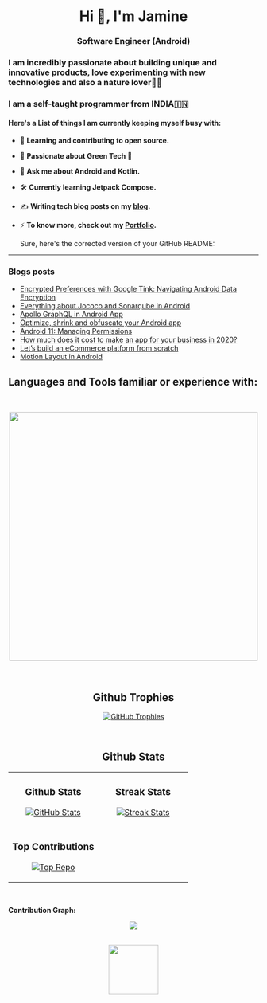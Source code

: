 <h1 align="center">Hi 👋, I'm Jamine</h1>
<h3 align="center">Software Engineer (Android)</h3>

### I am incredibly passionate about building unique and innovative products, love experimenting with new technologies and also a nature lover🌱👋
### I am a self-taught programmer from INDIA🇮🇳

#### Here's a List of things I am currently keeping myself busy with:
- 🌱 **Learning and contributing to open source.**  
- 💚 **Passionate about Green Tech 🌱**  
- 💬 **Ask me about Android and Kotlin.**  
- 🛠 **Currently learning Jetpack Compose.**  
- ✍️ **Writing tech blog posts on my [blog](http://Jaypatelbond.medium.com/).**  
- ⚡ **To know more, check out my [Portfolio](http://Jaypatelbond.github.io/).**

  Sure, here's the corrected version of your GitHub README:

---

### Blogs posts
<!-- BLOG-POST-LIST:START -->
- [Encrypted Preferences with Google Tink: Navigating Android Data Encryption](https://jaypatelbond.medium.com/encrypted-preferences-with-google-tink-navigating-android-data-encryption-c133fb512fde)
- [Everything about Jococo and Sonarqube in Android](https://medium.com/@jaypatelbond/everything-about-jococo-and-sonarqube-in-android-f0b366a732da)
- [Apollo GraphQL in Android App](https://medium.com/@jaypatelbond/apollo-graphql-in-android-1d6c83716b13)
- [Optimize, shrink and obfuscate your Android app](https://medium.com/@jaypatelbond/optimize-shrink-and-obfuscate-your-android-app-b8860335f426)
- [Android 11: Managing Permissions](https://medium.com/phppoets/android-11-managing-permissions-d64fa86358d0)
- [How much does it cost to make an app for your business in 2020?](https://medium.com/phppoets/how-much-does-it-cost-to-make-an-app-for-your-business-d5a07d045ba8)
- [Let’s build an eCommerce platform from scratch](https://medium.com/phppoets/lets-build-an-ecommerce-platform-from-scratch-81a5a8a41be7)
- [Motion Layout in Android](https://jaypatelbond.medium.com/motion-layout-in-android-afffec18c4e6)
<!-- BLOG-POST-LIST:END -->

**Languages and Tools familiar or experience with:**  
---
<br />
<!--Languages and Tools Section-->       
<p align="center">
<img width="500px"  src="https://skillicons.dev/icons?i=androidstudio,kotlin,java,firebase,gradle,git,vscode,idea,md,docker,aws,postman,html,css,figma,xd&perline=10"  />
</p>
<br />


<!--Trophies Section-->   
<h2 align="center">Github Trophies</h2>
<p align="center">
  <a href="https://github.com/Jaypatelbond/github-profile-trophy">
    <img src="https://github-profile-trophy.vercel.app/?username=Jaypatelbond&row=2&column=6&margin-w=20&margin-h=20" alt="GitHub Trophies">
  </a>
</p>
<br />

<!--Github stats Table--> 
<h2 align="center">Github Stats</h2>

<table width="100%">
  <tr>
    <td width="50%">
      <h3 align="center"><strong>Github Stats</strong></h3>
      <p align="center">
        <a href="https://github.com/Jaypatelbond">
          <img align="center" src="https://github-readme-stats.vercel.app/api?username=Jaypatelbond&count_private=true&show_icons=true&theme=nightowl" alt="GitHub Stats" />
        </a>
      </p>
    </td>
    <td width="50%">
      <h3 align="center"><strong>Streak Stats</strong></h3>
      <p align="center">
        <a href="https://github.com/Jaypatelbond">
          <img align="center" src="https://streak-stats.demolab.com?user=Jaypatelbond&theme=nightowl" alt="Streak Stats" />
        </a>
      </p>
    </td>
  </tr>
  <tr>
    <td width="50%">
      <h3 align="center"><strong>Top Contributions</strong></h3>
      <p align="center">
        <a href="https://github.com/Jaypatelbond">
          <img align="center" src="https://github-contributor-stats.vercel.app/api?username=Jaypatelbond&limit=3&theme=nightowl&show_owner=true&combine_all_yearly_contributions=true" alt="Top Repo" />
        </a>
      </p>
    </td>
  </tr>
</table>
<br />

<!--Contribution Graph-->
**Contribution Graph:**  
<div align="center">
    <img src="https://github-readme-activity-graph.vercel.app/graph?username=Jaypatelbond&bg_color=011627&color=79d3c3&line=c792ea&point=ffeb95&area=true&hide_border=false" border-radius="15">
</div>
<br />

<p align="center">
<img width="100px"  src="https://visitor-badge.laobi.icu/badge?page_id=jaypatelbond.visitor-badge"  />
</p>
<br />

